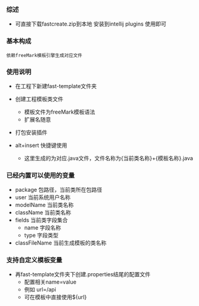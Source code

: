 ### 综述
 - 可直接下载fastcreate.zip到本地 安装到intellij plugins 使用即可
### 基本构成
    依赖freeMark模板引擎生成对应文件
### 使用说明
- 在工程下新建fast-template文件夹

- 创建工程模板类文件

    - 模板文件为freeMark模板语法
    - 扩展名随意
- 打包安装插件   
- alt+insert 快捷键使用
    - 这里生成的为对应.java文件，文件名称为{当前类名称}+{模板名称}.java
### 已经内置可以使用的变量
- package 包路径，当前类所在包路径
- user 当前系统用户名称
- modelName 当前类名称
- className 当前类名称
- fields 当前类字段集合
    - name 字段名称
    - type 字段类型
- classFileName 当前生成模板的类名称
### 支持自定义模板变量
- 再fast-template文件夹下创建.properties结尾的配置文件
    - 配置相关name=value
    - 例如 url=/api
    - 可在模板中直接使用${url}